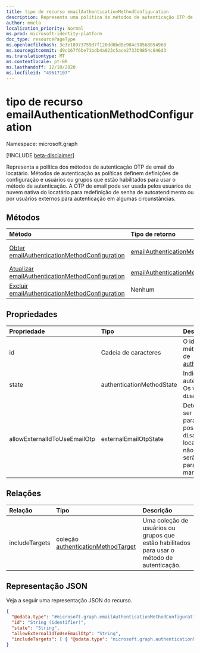 ```yaml
---
title: tipo de recurso emailAuthenticationMethodConfiguration
description: Representa uma política de métodos de autenticação OTP de email
author: mmcla
localization_priority: Normal
ms.prod: microsoft-identity-platform
doc_type: resourcePageType
ms.openlocfilehash: 3e3e18973759d7f120dd0bd8e984c98568054960
ms.sourcegitcommit: d9c167f6be71bdb4a023c5ace2733b9854c846d3
ms.translationtype: MT
ms.contentlocale: pt-BR
ms.lasthandoff: 12/10/2020
ms.locfileid: "49617107"
---
```

# <a name="emailauthenticationmethodconfiguration-resource-type"></a>tipo de recurso emailAuthenticationMethodConfiguration

Namespace: microsoft.graph

[!INCLUDE [beta-disclaimer](../../includes/beta-disclaimer.md)]

Representa a política dos métodos de autenticação OTP de email do locatário. Métodos de autenticação as políticas definem definições de configuração e usuários ou grupos que estão habilitados para usar o método de autenticação. A OTP de email pode ser usada pelos usuários de nuvem nativa do locatário para redefinição de senha de autoatendimento ou por usuários externos para autenticação em algumas circunstâncias.

## <a name="methods"></a>Métodos

|Método|Tipo de retorno|Descrição|
|:---|:---|:---|
|[Obter emailAuthenticationMethodConfiguration](../api/emailauthenticationmethodconfiguration-get.md)|[emailAuthenticationMethodConfiguration](../resources/emailauthenticationmethodconfiguration.md)|Leia as propriedades e os relacionamentos de um objeto emailAuthenticationMethodConfiguration.|
|[Atualizar emailAuthenticationMethodConfiguration](../api/emailauthenticationmethodconfiguration-update.md)|[emailAuthenticationMethodConfiguration](../resources/emailauthenticationmethodconfiguration.md)|Atualiza as propriedades de um objeto emailAuthenticationMethodConfiguration.|
|[Excluir emailAuthenticationMethodConfiguration](../api/emailauthenticationmethodconfiguration-delete.md)|Nenhum|Exclui um objeto emailAuthenticationMethodConfiguration.|

## <a name="properties"></a>Propriedades

|Propriedade|Tipo|Descrição|
|:---|:---|:---|
|id|Cadeia de caracteres|O identificador de política de método de autenticação. Herdado de [authenticationMethodConfiguration](../resources/authenticationmethodconfiguration.md).|
|state|authenticationMethodState|Indica se este método de autenticação está habilitado ou não. Os valores possíveis são: `enabled` e `disabled`.|
|allowExternalIdToUseEmailOtp|externalEmailOtpState|Determina se a OTP de email pode ser usada por usuários externos para autenticação. Os valores possíveis são: `default`, `enabled`, `disabled`, `unknownFutureValue`. Os locatários no `default` estado que não usaram a visualização pública serão automaticamente habilitados para a OTP de email a partir de março de 2021.|

## <a name="relationships"></a>Relações

|Relação|Tipo|Descrição|
|:---|:---|:---|
|includeTargets|coleção [authenticationMethodTarget](../resources/authenticationmethodtarget.md)|Uma coleção de usuários ou grupos que estão habilitados para usar o método de autenticação.|

## <a name="json-representation"></a>Representação JSON

Veja a seguir uma representação JSON do recurso.
<!-- {
  "blockType": "resource",
  "keyProperty": "id",
  "@odata.type": "microsoft.graph.emailAuthenticationMethodConfiguration",
  "baseType": "microsoft.graph.authenticationMethodConfiguration",
  "openType": false
}
-->

```json
{
  "@odata.type": "#microsoft.graph.emailAuthenticationMethodConfiguration",
  "id": "String (identifier)",
  "state": "String",
  "allowExternalIdToUseEmailOtp": "String",
  "includeTargets": [ { "@odata.type": "microsoft.graph.authenticationMethodTarget" } ]
}
```
